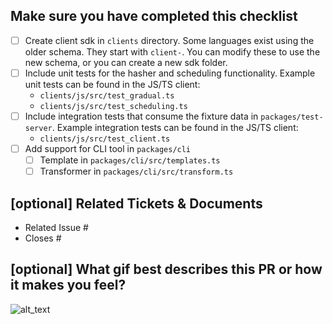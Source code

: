<!--
     For Work In Progress Pull Requests, please use the Draft PR feature,
     see https://github.blog/2019-02-14-introducing-draft-pull-requests/ for further details.

     For a timely review/response, please avoid force-pushing additional
     commits if your PR already received reviews or comments.

     Before submitting a Pull Request, please ensure you've done the following:
     - 📖 Read the Vexilla Contributing Guide: https://vexilla.dev/documentation/contributing
     - 📖 Read the Vexilla Code of Conduct: https://github.com/Vexilla/vexilla/blob/main/CODE_OF_CONDUCT.md
     - ✅ Provide tests for your changes.
     - 📝 Use conventional commits with appropriate descriptions https://www.conventionalcommits.org/en/v1.0.0/
     - 📗 Update any related documentation and include any relevant screenshots.

     NOTE: Pull Requests from forked repositories will need to be reviewed by
     a Vexilla Team member before any CI builds will run. Once your PR is approved
     with a `/ci` reply to the PR, it will be allowed to run subsequent builds without
     manual approval.
-->

## Make sure you have completed this checklist

- [ ] Create client sdk in `clients` directory. Some languages exist using the older schema. They start with `client-`. You can modify these to use the new schema, or you can create a new sdk folder.
- [ ] Include unit tests for the hasher and scheduling functionality. Example unit tests can be found in the JS/TS client:
  - `clients/js/src/test_gradual.ts`
  - `clients/js/src/test_scheduling.ts`
- [ ] Include integration tests that consume the fixture data in `packages/test-server`. Example integration tests can be found in the JS/TS client:
  - `clients/js/src/test_client.ts`
- [ ] Add support for CLI tool in `packages/cli`
  - [ ] Template in `packages/cli/src/templates.ts`
  - [ ] Transformer in `packages/cli/src/transform.ts`

## [optional] Related Tickets & Documents

<!--
For pull requests that relate or close an issue, please include them
below.  We like to follow [Github's guidance on linking issues to pull requests](https://docs.github.com/en/issues/tracking-your-work-with-issues/linking-a-pull-request-to-an-issue).

For example having the text: "closes #1234" would connect the current pull
request to issue 1234.  And when we merge the pull request, Github will
automatically close the issue.
-->

- Related Issue #
- Closes #

## [optional] What gif best describes this PR or how it makes you feel?

![alt_text](gif_link)
